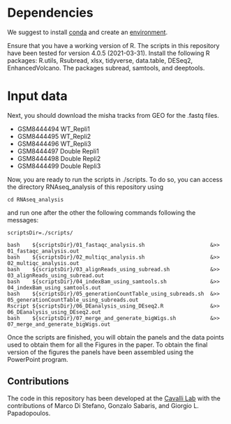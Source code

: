 # Dependencies #
We suggest to install [conda](https://conda.io/projects/conda/en/latest/user-guide/getting-started.html) and create an [environment](https://conda.io/projects/conda/en/latest/user-guide/tasks/manage-environments.html). 

Ensure that you have a working version of R. The scripts in this repository have been tested for version 4.0.5 (2021-03-31).
Install the following R packages: R.utils, Rsubread, xlsx, tidyverse, data.table, DESeq2, EnhancedVolcano.
The packages subread, samtools, and deeptools.

# Input data #
Next, you should download the misha tracks from GEO for the .fastq files.
- GSM8444494	WT_Repli1
- GSM8444495	WT_Repli2
- GSM8444496	WT_Repli3
- GSM8444497  Double Repli1
- GSM8444498  Double Repli2
- GSM8444499  Double Repli3

Now, you are ready to run the scripts in ./scripts. To do so, you can access the directory RNAseq_analysis of this repository using
```
cd RNAseq_analysis
```
and run one after the other the following commands following the messages:
```
scriptsDir=./scripts/

bash    ${scriptsDir}/01_fastaqc_analysis.sh                     &>> 01_fastaqc_analysis.out
bash    ${scriptsDir}/02_multiqc_analysis.sh                     &>> 02_multiqc_analysis.out
bash    ${scriptsDir}/03_alignReads_using_subread.sh             &>> 03_alignReads_using_subread.out
bash    ${scriptsDir}/04_indexBam_using_samtools.sh              &>> 04_indexBam_using_samtools.out
bash    ${scriptsDir}/05_generationCountTable_using_subreads.sh  &>> 05_generationCountTable_using_subreads.out
Rscript ${scriptsDir}/06_DEanalysis_using_DEseq2.R               &>> 06_DEanalysis_using_DEseq2.out
bash    ${scriptsDir}/07_merge_and_generate_bigWigs.sh           &>> 07_merge_and_generate_bigWigs.out
```

Once the scripts are finished, you will obtain the panels and the data points used to obtain them for all the Figures in the paper.
To obtain the final version of the figures the panels have been assembled using the PowerPoint program.

## Contributions ##
The code in this repository has been developed at the [Cavalli Lab](https://www.igh.cnrs.fr/en/research/departments/genome-dynamics/chromatin-and-cell-biology) with the contributions of Marco Di Stefano, Gonzalo Sabaris, and Giorgio L. Papadopoulos.
